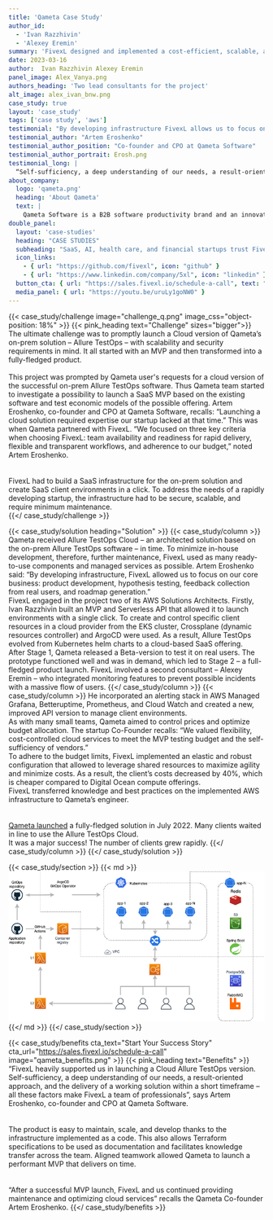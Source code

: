 ```yaml
---
title: 'Qameta Case Study'
author_id:
  - 'Ivan Razzhivin'
  - 'Alexey Eremin'
summary: 'FivexL designed and implemented a cost-efficient, scalable, and secure Cloud-based SaaS.'
date: 2023-03-16
author:  Ivan Razzhivin Alexey Eremin 
panel_image: Alex_Vanya.png
authors_heading: 'Two lead consultants for the project'
alt_image: alex_ivan_bnw.png
case_study: true
layout: 'case_study'
tags: ['case study', 'aws']
testimonial: "By developing infrastructure FivexL allows us to focus on our core business: Product development hypothesis testing and roadmap generation."  
testimonial_author: "Artem Eroshenko"
testimonial_author_position: "Co-founder and CPO at Qameta Software"
testimonial_author_portrait: Erosh.png
testimonial_long: |
  “Self-sufficiency, a deep understanding of our needs, a result-oriented approach, and the delivery of a working solution within a short timeframe – all these factors make FivexL a team of professionals.”
about_company:
  logo: 'qameta.png'
  heading: 'About Qameta'
  text: |
    Qameta Software is a B2B software productivity brand and an innovative test management solutions developer that was established in 2017. Its portfolio includes a popular open-source framework called Allure Report and a flagship DevOps-ready testing platform known as Allure TestOps. Qameta Software's goal is to enhance efficiency for development and quality assurance teams, while reducing the time to market for their products. As of the current date, they report 3.5 million runs per month..
double_panel:
  layout: 'case-studies'
  heading: "CASE STUDIES"
  subheading: "SaaS, AI, health care, and financial startups trust FivexL to build their infrastructure in AWS, empowering their businesses to grow faster. Learn how."
  icon_links:
    - { url: "https://github.com/fivexl", icon: "github" }
    - { url: "https://www.linkedin.com/company/5xl", icon: "linkedin" }
  button_cta: { url: "https://sales.fivexl.io/schedule-a-call", text: "Book a consultation" }
  media_panel: { url: "https://youtu.be/uruLy1goNW0" }
---
```

{{< case_study/challenge  image="challenge_q.png" image_css="object-position: 18%" >}}
{{< pink_heading text="Challenge"  sizes="bigger">}}
The ultimate challenge was to promptly launch a Cloud version of Qameta’s on-prem solution – Allure TestOps – with scalability and security requirements in mind. It all started with an MVP and then transformed into a fully-fledged product.<br/> 
<br/> 
This project was prompted by Qameta user's requests for a cloud version of the successful on-prem Allure TestOps software. Thus Qameta team started to investigate a possibility to launch a SaaS MVP based on the existing software and test economic models of the possible offering. Artem Eroshenko, co-founder and CPO at Qameta Software, recalls: “Launching a cloud solution required expertise our startup lacked at that time.” This was when Qameta partnered with FivexL. “We focused on three key criteria when choosing FivexL: team availability and readiness for rapid delivery, flexible and transparent workflows, and adherence to our budget,” noted Artem Eroshenko.<br/>   
<br/> 
FivexL had to build a SaaS infrastructure for the on-prem solution and create SaaS client environments in a click. To address the needs of a rapidly developing startup, the infrastructure had to be secure, scalable, and require minimum maintenance.  
{{</ case_study/challenge >}}
 
{{< case_study/solution heading="Solution" >}}
{{< case_study/column >}}
Qameta received Allure TestOps Cloud – an architected solution based on the on-prem Allure TestOps software – in time. To minimize in-house development, therefore, further maintenance, FivexL used as many ready-to-use components and managed services as possible. Artem Eroshenko said: “By developing infrastructure, FivexL allowed us to focus on our core business: product development, hypothesis testing, feedback collection from real users, and roadmap generation.”  
FivexL engaged in the project two of its AWS Solutions Architects. Firstly, Ivan Razzhivin built an MVP and Serverless API that allowed it to launch environments with a single click. To create and control specific client resources in a cloud provider from the EKS cluster, Crossplane (dynamic resources controller) and ArgoCD were used. As a result, Allure TestOps evolved from Kubernetes helm charts to a cloud-based SaaS offering.   
After Stage 1, Qameta released a Beta-version to test it on real users.
The prototype functioned well and was in demand, which led to Stage 2 – a full-fledged product launch. FivexL involved a second consultant – Alexey Eremin – who integrated monitoring features to prevent possible incidents with a massive flow of users.
{{</ case_study/column >}}
{{< case_study/column >}}
He incorporated an alerting stack in AWS Managed Grafana, Betteruptime, Prometheus, and Cloud Watch and created a new, improved API version to manage client environments.  
As with many small teams, Qameta aimed to control prices and optimize budget allocation. The startup Co-Founder recalls: “We valued flexibility, cost-controlled cloud services to meet the MVP testing budget and the self-sufficiency of vendors.”  
To adhere to the budget limits, FivexL implemented an elastic and robust configuration that allowed to leverage shared resources to maximize agility and minimize costs. As a result, the client’s costs decreased by 40%, which is cheaper compared to Digital Ocean compute offerings.  
FivexL transferred knowledge and best practices on the implemented AWS infrastructure to Qameta’s engineer.<br/> 
<br/>   
[Qameta launched](https://qameta.io/blog/allure-testops-cloud-is-generally-available-to-all-dev-teams/) a fully-fledged solution in July 2022. Many clients waited in line to use the Allure TestOps Cloud.   
It was a major success! The number of clients grew rapidly.
 {{</ case_study/column >}}
{{</ case_study/solution >}} 

{{< case_study/section >}}
{{< md >}}![diagram](Qameta_infra.png){{</ md >}}
{{</ case_study/section >}}

{{< case_study/benefits
    cta_text="Start Your Success Story"
    cta_url="https://sales.fivexl.io/schedule-a-call"
    image="qameta_benefits.png"
    >}}
{{< pink_heading text="Benefits" >}}
“FivexL heavily supported us in launching a Cloud Allure TestOps version. Self-sufficiency, a deep understanding of our needs, a result-oriented approach, and the delivery of a working solution within a short timeframe – all these factors make FivexL a team of professionals”, says Artem Eroshenko, co-founder and CPO at Qameta Software.<br/>
<br/>    
The product is easy to maintain, scale, and develop thanks to the infrastructure implemented as a code. This also allows Terraform specifications to be used as documentation and facilitates knowledge transfer across the team. Aligned teamwork allowed Qameta to launch a performant MVP that delivers on time.<br/>
<br/>  
“After a successful MVP launch, FivexL and us continued providing maintenance and optimizing cloud services” recalls the Qameta Co-founder Artem Eroshenko. 
{{</ case_study/benefits >}}

